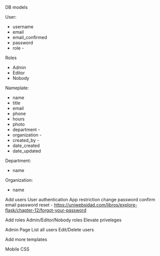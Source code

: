 DB models

User:
- username
- email
- email_confirmed
- password
- role -

Roles
- Admin
- Editor
- Nobody

Nameplate:
- name
- title
- email
- phone
- hours
- photo
- department -
- organization -
- created_by -
- date_created
- date_updated

Department:
- name

Organization:
- name



Add users
User authentication
App restriction
change password
confirm email
password reset - https://uniwebsidad.com/libros/explore-flask/chapter-12/forgot-your-password

Add roles
Admin/Editor/Nobody roles
Elevate priveleges

Admin Page
List all users
Edit/Delete users

Add more templates

Mobile CSS